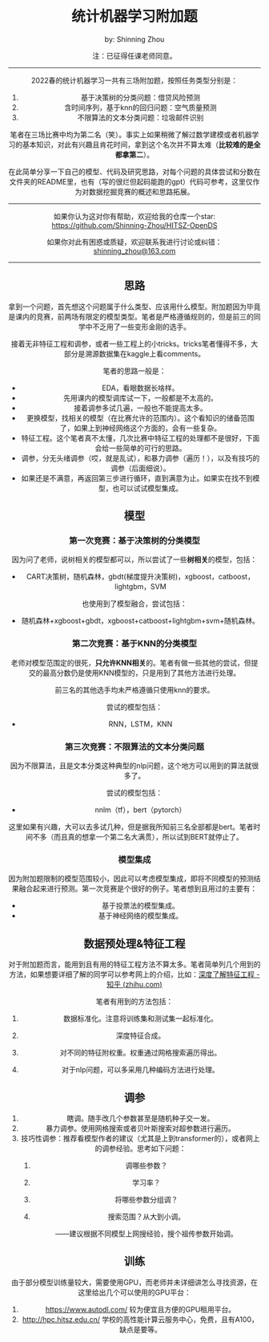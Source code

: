 # <center> 统计机器学习附加题

<center> by: Shinning Zhou

注：已征得任课老师同意。

------

2022春的统计机器学习一共有三场附加题，按照任务类型分别是：

1. 基于决策树的分类问题：借贷风险预测
2. 含时间序列，基于knn的回归问题：空气质量预测
3. 不限算法的文本分类问题：垃圾邮件识别

笔者在三场比赛中均为第二名（笑）。事实上如果稍微了解过数学建模或者机器学习的基本知识，对此有兴趣且肯花时间，拿到这个名次并不算太难（**比较难的是全都拿第二**）。

在此简单分享一下自己的模型、代码及研究思路，对每个问题的具体尝试和分数在文件夹的README里，也有（写的很烂但起码能跑的gpt）代码可参考，这里仅作为对数据挖掘竞赛的概述和思路拓展。

------

如果你认为这对你有帮助，欢迎给我的仓库一个star: https://github.com/Shinning-Zhou/HITSZ-OpenDS

如果你对此有困惑或质疑，欢迎联系我进行讨论或纠错：shinning_zhou@163.com

------

## 思路

拿到一个问题，首先想这个问题属于什么类型、应该用什么模型。附加题因为毕竟是课内的竞赛，前两场有限定的模型类型。笔者是严格遵循规则的，但是前三的同学中不乏用了一些变形金刚的选手。

接着无非特征工程和调参，或者一些工程上的小tricks。tricks笔者懂得不多，大部分是溯源数据集在kaggle上看comments。

笔者的思路一般是：

* EDA，看眼数据长啥样。
* 先用课内的模型调库试一下，一般都是不太高的。
* 接着调参多试几遍，一般也不能提高太多。
* 更换模型，找相关的模型（在比赛允许的范围内）。这个看知识的储备范围了，如果上到神经网络这个方面的，会有一些复杂。
* 特征工程。这个笔者真不太懂，几次比赛中特征工程的处理都不是很好，下面会给一些简单的可行的思路。
* 调参，分无头绪调参（哎，就是乱试），和暴力调参（遍历！），以及有技巧的调参（后面细说）。
* 如果还是不满意，再返回第三步进行循环，直到满意为止。如果实在找不到模型，也可以试试模型集成。



## 模型

### 第一次竞赛：基于决策树的分类模型

因为问了老师，说树相关的模型都可以，所以尝试了一些**树相关**的模型，包括：

* CART决策树，随机森林，gbdt(梯度提升决策树)，xgboost，catboost，lightgbm，SVM

也使用到了模型融合，尝试包括：

* 随机森林+xgboost+gbdt，xgboost+catboost+lightgbm+svm+随机森林。

### 第二次竞赛：基于KNN的分类模型

老师对模型范围定的很死，**只允许KNN相关**的。笔者有做一些其他的尝试，但提交的最高分数仍是使用KNN模型的，只是用到了其他方法进行处理。

前三名的其他选手均未严格遵循只使用knn的要求。

尝试的模型包括：

* RNN，LSTM，KNN

### 第三次竞赛：不限算法的文本分类问题

因为不限算法，且是文本分类这种典型的nlp问题，这个地方可以用到的算法就很多了。

尝试的模型包括：

* nnlm（tf），bert（pytorch）

这里如果有兴趣，大可以去多试几种，但是据我所知前三名全部都是bert。笔者时间不多（而且真的想拿一个第二名大满贯），所以试到BERT就停止了。

### 模型集成

因为附加题限制的模型范围较小，因此可以考虑模型集成，即将不同模型的预测结果融合起来进行预测。第一次竞赛是个很好的例子。笔者想到且用过的主要有：

* 基于投票法的模型集成。
* 基于神经网络的模型集成。



## 数据预处理&特征工程

对于附加题而言，能用到且有用的特征工程方法不算太多。笔者简单列几个用到的方法，如果想要详细了解的同学可以参考网上的介绍，比如：[深度了解特征工程 - 知乎 (zhihu.com)](https://zhuanlan.zhihu.com/p/111296130)

笔者有用到的方法包括：

1. 数据标准化。注意将训练集和测试集一起标准化。

2. 深度特征合成。

3. 对不同的特征附权重。权重通过网格搜索遍历得出。

4. 对于nlp问题，可以多采用几种编码方法进行处理。

   

## 调参

1. 瞎调。随手改几个参数甚至是随机种子交一发。
2. 暴力调参。使用网格搜索或者贝叶斯搜索对超参数进行遍历。
3. 技巧性调参：推荐看模型作者的建议（尤其是上到transformer的），或者网上的调参经验。思考如下问题：
   1. 调哪些参数？
   
   2. 学习率？
   
   3. 将哪些参数分组调？
   
   4. 搜索范围？从大到小调。
   
      ——建议根据不同模型上网搜经验，搜个祖传参数开始调。



## 训练

由于部分模型训练量较大，需要使用GPU，而老师并未详细讲怎么寻找资源，在这里给出几个可以使用的GPU平台：

1. https://www.autodl.com/ 较为便宜且方便的GPU租用平台。
2. http://hpc.hitsz.edu.cn/ 学校的高性能计算云服务中心，免费，且有A100，缺点是要等。

